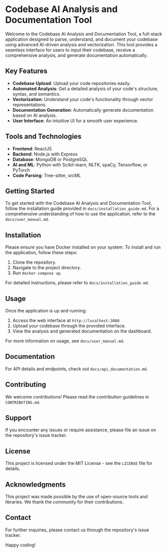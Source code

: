 # Codebase AI Analysis and Documentation Tool

Welcome to the Codebase AI Analysis and Documentation Tool, a full-stack application designed to parse, understand, and document your codebase using advanced AI-driven analysis and vectorization. This tool provides a seamless interface for users to input their codebase, receive a comprehensive analysis, and generate documentation automatically.

## Key Features

- **Codebase Upload**: Upload your code repositories easily.
- **Automated Analysis**: Get a detailed analysis of your code's structure, syntax, and semantics.
- **Vectorization**: Understand your code's functionality through vector representations.
- **Documentation Generation**: Automatically generate documentation based on AI analysis.
- **User Interface**: An intuitive UI for a smooth user experience.

## Tools and Technologies

- **Frontend**: ReactJS
- **Backend**: Node.js with Express
- **Database**: MongoDB or PostgreSQL
- **AI and ML**: Python with Scikit-learn, NLTK, spaCy, Tensorflow, or PyTorch
- **Code Parsing**: Tree-sitter, srcML

## Getting Started

To get started with the Codebase AI Analysis and Documentation Tool, follow the installation guide provided in `docs/installation_guide.md`. For a comprehensive understanding of how to use the application, refer to the `docs/user_manual.md`.

## Installation

Please ensure you have Docker installed on your system. To install and run the application, follow these steps:

1. Clone the repository.
2. Navigate to the project directory.
3. Run `docker-compose up`.

For detailed instructions, please refer to `docs/installation_guide.md`.

## Usage

Once the application is up and running:

1. Access the web interface at `http://localhost:3000`.
2. Upload your codebase through the provided interface.
3. View the analysis and generated documentation on the dashboard.

For more information on usage, see `docs/user_manual.md`.

## Documentation

For API details and endpoints, check out `docs/api_documentation.md`.

## Contributing

We welcome contributions! Please read the contribution guidelines in `CONTRIBUTING.md`.

## Support

If you encounter any issues or require assistance, please file an issue on the repository's issue tracker.

## License

This project is licensed under the MIT License - see the `LICENSE` file for details.

## Acknowledgments

This project was made possible by the use of open-source tools and libraries. We thank the community for their contributions.

## Contact

For further inquiries, please contact us through the repository's issue tracker.

Happy coding!